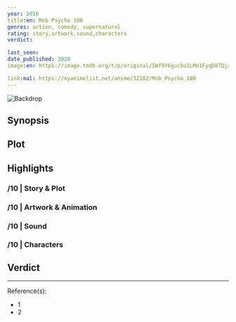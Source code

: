 ```yaml
---
year: 2016
title:en: Mob Psycho 100
genres: action, comedy, supernatural
rating: story,artwork,sound,characters
verdict:

last_seen:
date_published: 2020
image:en: https://image.tmdb.org/t/p/original/5Wf9Y6gucbu1LMe1FyqD8TQjaNM.jpg

link:mal: https://myanimelist.net/anime/32182/Mob_Psycho_100
---
```


![Backdrop]()

## Synopsis

## Plot

## Highlights

### /10 | Story & Plot

### /10 | Artwork & Animation

### /10 | Sound

### /10 | Characters

## Verdict

<!-- SPOILERS -->

<!-- CLOSING -->

---
Reference(s):

- 1
- 2
